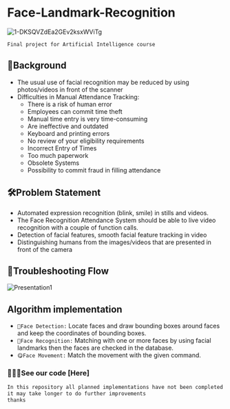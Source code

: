 
# Face-Landmark-Recognition
![1-DKSQVZdEa2GEv2ksxWViTg](https://user-images.githubusercontent.com/71369255/210376509-64fd5e75-ec18-412b-907b-b8217a131ca9.gif)

```Final project for Artificial Intelligence course```

## 📌Background
+ The usual use of facial recognition may be reduced by using photos/videos in front of the scanner
+ Difficulties in Manual Attendance Tracking:
  + There is a risk of human error
  + Employees can commit time theft
  + Manual time entry is very time-consuming
  + Are ineffective and outdated
  + Keyboard and printing errors
  + No review of your eligibility requirements
  + Incorrect Entry of Times
  + Too much paperwork
  + Obsolete Systems
  + Possibility to commit fraud in filling attendance


## 🛠️Problem Statement
- Automated expression recognition (blink, smile) in stills and videos.
- The Face Recognition Attendance System should be able to live video recognition with a couple of function calls.
- Detection of facial features, smooth facial feature tracking in video
- Distinguishing humans from the images/videos that are presented in front of the camera


## 🧭Troubleshooting Flow
![Presentation1](https://user-images.githubusercontent.com/71369255/210374364-5ee5d834-5292-4b1e-840c-9378f55783c7.png)


## Algorithm implementation
- ```🔎Face Detection:``` Locate faces and draw bounding boxes around faces and keep the coordinates of bounding boxes.
- ```👀Face Recognition:``` Matching with one or more faces by using facial landmarks then the faces are checked in the database.
- ```😋Face Movement:``` Match the movement with the given command.

### 👨🏻‍💻See our code [Here]

```sh
In this repository all planned implementations have not been completed properly,
it may take longer to do further improvements
thanks
```

